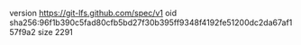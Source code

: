 version https://git-lfs.github.com/spec/v1
oid sha256:96f1b390c5fad80cfb5bd27f30b395ff9348f4192fe51200dc2da67af157f9a2
size 2291
